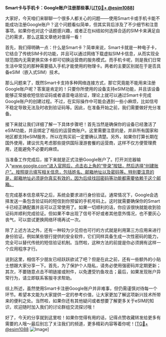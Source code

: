 **Smart卡与手机卡：Google账户注册那些事儿[[TG💪+ @esim1088](https://t.me/s/esim1088)]**

大家好，今天咱们来聊聊一个很多人都关心的问题——使用Smart卡或手机卡能不能成功注册Google账户？这个问题看似简单，但其实背后涉及了不少细节和注意事项。如果你也对这个话题感兴趣，或者正在纠结如何选择合适的SIM卡来满足自己的需求，那么这篇文章绝对值得一看！

首先，我们得明确一点：什么是Smart卡？简单来说，Smart卡就是一种电子卡，它结合了传统SIM卡的功能，并且可以通过网络下载虚拟SIM卡信息，从而实现全球范围内无需更换实体卡即可切换运营商的服务模式。而手机卡呢，则是我们日常生活中常见的那种需要插入手机才能使用的物理卡。两者的主要区别就在于是否具备eSIM（嵌入式SIM）技术。

那么问题来了，既然Smart卡支持多种网络连接方式，那它究竟能不能用来注册Google账户呢？答案是肯定的！只要你所使用的设备支持eSIM功能，并且该设备能够正常接收短信验证码或者语音电话验证，理论上就可以通过Smart卡完成Google账户的创建过程。不过，在实际操作中可能会遇到一些小麻烦，比如信号不稳定导致无法及时收到验证码等。因此，在准备开始之前，我们需要做好充分准备。

接下来就让我们详细了解一下具体步骤吧！首先当然是确保你的设备已经激活了eSIM功能，并且绑定了相应的运营商账户。这里需要注意的是，并非所有国家和地区都支持eSIM服务，所以在购买前一定要确认清楚。另外，如果你打算长期在国外使用，建议优先考虑那些提供国际漫游套餐的运营商，这样不仅方便管理费用，还能避免不必要的麻烦。

当准备工作完成后，接下来就是正式注册Google账户了。打开浏览器输入“www.google.com”进入官网后，点击右上角的“登录”按钮，然后选择“创建账户”。按照提示填写相关信息，包括姓名、邮箱地址以及密码等。特别要注意的是，邮箱地址必须是你真实有效的，因为后续找回密码等功能都需要依赖于这个邮箱。

在完成基本信息填写之后，系统会要求进行身份验证。通常情况下，Google会选择发送一条包含验证码的短信到你预留的手机号码上。这时就需要确保你的Smart卡已经正确配置并且可以正常使用了。如果一切顺利的话，你应该很快就能收到验证码并顺利完成验证。但如果不幸出现了信号不好或者其他意外情况，也不要灰心丧气，可以尝试更换网络环境再试一次。

除了上述方法之外，还有一种较为少见但也可行的方式就是利用第三方应用来进行身份验证。例如某些银行提供的安全软件，它们同样具备生成一次性密码的能力，完全可以替代传统的短信验证机制。当然啦，这种方法的前提是你必须拥有这样一个应用程序才行。

说到这里，相信不少朋友已经跃跃欲试了吧？但是在此之前，还有一些额外的小贴士想跟大家分享一下。首先，为了保护个人隐私，请务必使用强密码并定期更新；其次，不要随意点击不明链接或附件，以免遭受钓鱼攻击；最后，如果发现账户异常行为，请立即联系客服寻求帮助。

综上所述，虽然使用Smart卡注册Google账户并非难事，但仍需谨慎对待每一个环节。希望本文能为大家提供一定的参考价值，让大家更加了解这项新兴技术所带来的便利之处。当然啦，如果你还有其他疑问或者想要了解更多关于eSIM的知识，欢迎随时加入我们的讨论群组交流探讨哦！

好了，今天的分享就到这里啦！如果你觉得有用的话，记得点赞收藏转发给更多有需要的人哦～最后别忘了关注我们的频道，更多精彩内容等着你呢！[[TG💪+ @esim1088](https://t.me/s/esim1088) ![Image](https://i.postimg.cc/4NQfJmqS/Snipaste-2025-05-13-00-14-12.png)]